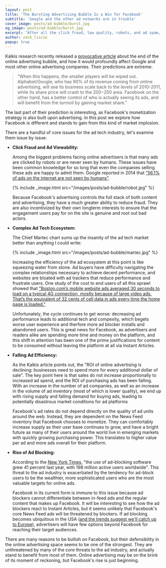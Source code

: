 ```yaml
---
layout: post
title: 'The Bursting Advertising Bubble Is a Win for Facebook'
subtitle: 'Google and the other ad networks are in trouble'
cover_image: posts/ad-bubble/burst.jpg
og_image: posts/ad-bubble/burst.jpg
excerpt: "After all the click fraud, low quality, robots, and ad spam, there's a reckoning coming."
author: zack_liscio
popup: true
---
```


Kalkis research recently released a [provocative article](https://kalkis-research.com/google-end-of-the-online-advertising-bubble) about the end of the online advertising bubble, and how it would profoundly affect Google and most other online advertising companies. Their predictions are extreme:  

> "When this happens, the smaller players will be wiped out. Alphabet/Google, who has 90% of its revenue coming from online advertising, will see its business scale back to the levels of 2010-2011, while its share price will crash to the $200-$250 area. Facebook on the other hand, has a better control of who is actually seeing its ads, and will benefit from the turmoil by gaining market share." 

The last part of their prediction is interesting, as Facebook's monetization strategy is also built upon advertising. In this post we explore how Facebook is different and stands to gain from this kind of market implosion. 

There are a handful of core issues for the ad tech industry, let's examine them issue by issue:

* **Click Fraud and Ad Viewability:**

  Among the biggest problems facing online advertisers is that many ads are clicked by robots or are never seen by humans. These issues have been common knowledge for so long that even the companies selling these ads are happy to admit them. Google reported in 2014 that ["56.1% of ads on the internet are not seen by humans"](http://adage.com/article/digital/56-digital-ads-served-google/296062/). 

  {% include _image.html src="/images/posts/ad-bubble/robot.jpg" %}  

  Because Facebook's advertising controls the full stack of both content and advertising, they have a much greater ability to reduce fraud. They are also incentivized by their own longterm interests to ensure that the engagement users pay for on the site is genuine and root out bad actors.

* **Complex Ad Tech Ecosystem:**
  
  The Chief Martec chart sums up the insanity of the ad tech market better than anything I could write: 

  {% include _image.html src="/images/posts/ad-bubble/martec.jpg" %}

  Increasing the efficiency of the ad ecosystem at this point is like squeezing water from stone. Ad buyers have difficulty navigating the complex relationships necessary to achieve decent performance, and websites are bloated with ad trackers that reduce performance and frustrate users. One study of the cost to end users of all this sprawl showed that ["Boston.com’s mobile website ads averaged 30 seconds to load on a typical 4G connection, mostly because of large video ads. That’s the equivalent of 32 cents of cell data in ads every time the home page is loaded."](http://www.nytimes.com/interactive/2015/10/01/business/cost-of-mobile-ads.html) 

  Unfortunately, the cycle continues to get worse: decreasing ad performance leads to additional tech and compexity, which begets worse user experience and therfore more ad blocker installs and abandoned users. This is great news for Facebook, as advertisers and readers alike are spending more time and money on the platform, and this shift in attention has been one of the prime justifications for content to be consumed without leaving the platform at all via Instant Articles.

* **Falling Ad Efficiency:**
  
  As the Kalkis article points out, the "ROI of online advertising is declining: businesses need to spend more for every additional dollar of sale". The key point here is that sales do not increase proportionally to increased ad spend, and the ROI of purchasing ads has been falling. With an increase in the number of ad companies, as well as an increase in the volume of ad inventory (most of which is lower quality), we end up with rising supply and falling demand for buying ads, leading to potentially disastrous market conditions for ad platforms

  Facebook's ad rates do not depend directly on the quality of ad units around the web. Instead, they are dependent on the News Feed inventory that Facebook chooses to monetize. They can comfortably increase supply as their user base continues to grow, and have a bright future as many of their users around the world live in emerging markets with quickly growing purchasing power. This translates to higher value per ad and more ads overall for their platform.
  
* **Rise of Ad Blocking:**

  According to the [New York Times](http://www.nytimes.com/2016/02/21/opinion/sunday/the-ad-blocking-wars.html), "the use of ad-blocking software grew 41 percent last year, with 198 million active users worldwide". This threat to the ad industry is exacerbated by the tendency for ad-block users to be the wealthier, more sophisticated users who are the most valuable targets for online ads. 

  Facebook in its current form is immune to this issue because ad blockers cannot differentiate between in-feed ads and the regular content that makes up Facebook. It will be interesting to see how the ad blockers react to Instant Articles, but it seems unlikely that Facebook's core News Feed ads will be threatened by blockers. If ad blocking becomes ubiquitous in the USA ([and the trends suggest we'll catch up to Europe](http://www.emarketer.com/Article/Internet-Users-US-Block-Ads-Less-than-Western-Europe/1013041)), advertisers will have few options beyond Facebook for reaching their target audiences.

There are many reasons to be bullish on Facebook, but their defensibility in the online advertising space seems to be one of the strongest. They are unthreatened by many of the core threats to the ad industry, and actually stand to benefit from most of them. Online advertising may be on the brink of its moment of reckoning, but Facebook's rise is just beginning.